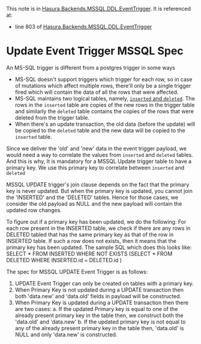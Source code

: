 This note is in [Hasura.Backends.MSSQL.DDL.EventTrigger](https://github.com/hasura/graphql-engine/blob/master/server/src-lib/Hasura/Backends/MSSQL/DDL/EventTrigger.hs#L745).
It is referenced at:
  - line 803 of [Hasura.Backends.MSSQL.DDL.EventTrigger](https://github.com/hasura/graphql-engine/blob/master/server/src-lib/Hasura/Backends/MSSQL/DDL/EventTrigger.hs#L803)

# Update Event Trigger MSSQL Spec

An MS-SQL trigger is different from a postgres trigger in some ways
  * MS-SQL doesn't support triggers which trigger for each row, so in case of
    mutations which affect multiple rows, there'll only be a single trigger
    fired which will contain the data of all the rows that were affected.
  * MS-SQL maintains two logical tables, namely, [`inserted` and `deleted`](https://docs.microsoft.com/en-us/sql/relational-databases/triggers/use-the-inserted-and-deleted-tables?view=sql-server-ver15).
    The rows in the `inserted` table are copies of the new rows in the trigger
    table and similarly the `deleted` table contains the copies of the rows
    that were deleted from the trigger table.
  * When there's an update transaction, the old data (before the update) will
    be copied to the `deleted` table and the new data will be copied to the
    `inserted` table.

Since we deliver the 'old' and 'new' data in the event trigger payload, we would need
a way to correlate the values from `inserted` and `deleted` tables. And this is why,
It is mandatory for a MSSQL Update trigger table to have a primary key. We use this
primary key to correlate between `inserted` and `deleted`

MSSQL UPDATE trigger's join clause depends on the fact that the primary key is never
updated. But when the primary key is updated, you cannot join the 'INSERTED' and
the 'DELETED' tables. Hence for those cases, we consider the old payload as NULL and
the new payload will contain the updated row changes.

To figure out if a primary key has been updated, we do the following:
For each row present in the INSERTED table, we check if there are any rows in DELETED
tabled that has the same primary key as that of the row in INSERTED table. If such a
row does not exists, then it means that the primary key has been updated. The sample
SQL which does this looks like:
  SELECT * FROM INSERTED
  WHERE NOT EXISTS (SELECT * FROM DELETED WHERE  INSERTED.id = DELETED.id )

The spec for MSSQL UPDATE Event Trigger is as follows:
1. UPDATE Event Trigger can only be created on tables with a primary key.
2. When Primary Key is not updated during a UPDATE transaction then both 'data.new'
   and 'data.old' fields in payload will be constructed.
3. When Primary Key is updated during a UPDATE transaction then there are two cases:
    a. If the updated Primary key is equal to one of the already present primary key in
       the table then, we construct both the 'data.old' and 'data.new'
    b. If the updated primary key is not equal to any of the already present primary key
       in the table then, 'data.old' is NULL and only 'data.new' is constructed.

